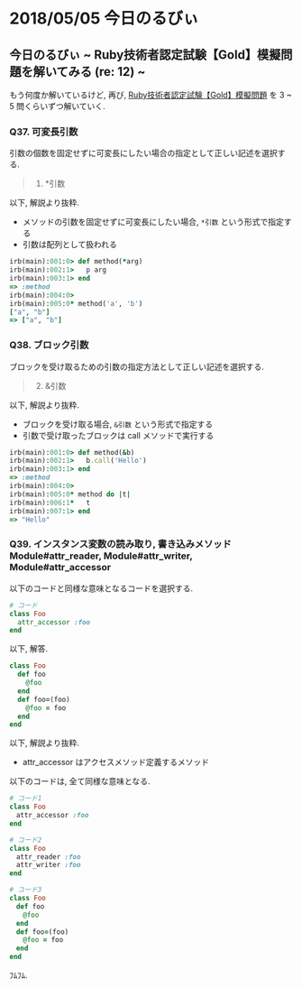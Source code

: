 # 2018/05/05 今日のるびぃ

## 今日のるびぃ ~ Ruby技術者認定試験【Gold】模擬問題を解いてみる (re: 12) ~

もう何度か解いているけど, 再び, [Ruby技術者認定試験【Gold】模擬問題](https://www.school.ctc-g.co.jp/ruby/training_ruby_gold_01_10.html) を 3 ~ 5 問くらいずつ解いていく.

### Q37. 可変長引数

引数の個数を固定せずに可変長にしたい場合の指定として正しい記述を選択する.

> 1. \*引数

以下, 解説より抜粋.

* メソッドの引数を固定せずに可変長にしたい場合, `*引数` という形式で指定する
* 引数は配列として扱われる

```ruby
irb(main):001:0> def method(*arg)
irb(main):002:1>   p arg
irb(main):003:1> end
=> :method
irb(main):004:0> 
irb(main):005:0* method('a', 'b')
["a", "b"]
=> ["a", "b"]
```

### Q38. ブロック引数

ブロックを受け取るための引数の指定方法として正しい記述を選択する.

>2. &引数

以下, 解説より抜粋.

* ブロックを受け取る場合, `&引数` という形式で指定する
* 引数で受け取ったブロックは call メソッドで実行する

```ruby
irb(main):001:0> def method(&b)
irb(main):002:1>   b.call('Hello')
irb(main):003:1> end
=> :method
irb(main):004:0> 
irb(main):005:0* method do |t|
irb(main):006:1*   t
irb(main):007:1> end
=> "Hello"
```

### Q39. インスタンス変数の読み取り, 書き込みメソッド Module#attr_reader, Module#attr_writer, Module#attr_accessor

以下のコードと同様な意味となるコードを選択する.

```ruby
# コード
class Foo
  attr_accessor :foo
end
```

以下, 解答.

```ruby
class Foo
  def foo
    @foo
  end
  def foo=(foo)
    @foo = foo
  end
end
```

以下, 解説より抜粋.

* attr_accessor はアクセスメソッド定義するメソッド

以下のコードは, 全て同様な意味となる.

```ruby
# コード1
class Foo
　attr_accessor :foo
end

# コード2
class Foo
　attr_reader :foo
　attr_writer :foo
end

# コード3
class Foo
　def foo
　　@foo
　end
　def foo=(foo)
　　@foo = foo
　end
end
```

ﾌﾑﾌﾑ.
